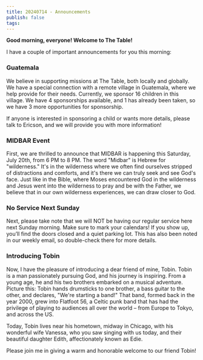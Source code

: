 ```yaml
---
title: 20240714 - Announcements
publish: false
tags:
---
```

**Good morning, everyone! Welcome to The Table!**

I have a couple of important announcements for you this morning:

### Guatemala
We believe in supporting missions at The Table, both locally and globally. We have a special connection with a remote village in Guatemala, where we help provide for their needs. Currently, we sponsor 16 children in this village. We have 4 sponsorships available, and 1 has already been taken, so we have 3 more opportunities for sponsorship.

If anyone is interested in sponsoring a child or wants more details, please talk to Ericson, and we will provide you with more information!

### MIDBAR Event
First, we are thrilled to announce that MIDBAR is happening this Saturday, July 20th, from 6 PM to 8 PM. The word "Midbar" is Hebrew for "wilderness." It's in the wilderness where we often find ourselves stripped of distractions and comforts, and it's there we can truly seek and see God's face. Just like in the Bible, where Moses encountered God in the wilderness and Jesus went into the wilderness to pray and be with the Father, we believe that in our own wilderness experiences, we can draw closer to God.

### No Service Next Sunday
Next, please take note that we will NOT be having our regular service here next Sunday morning. Make sure to mark your calendars! If you show up, you’ll find the doors closed and a quiet parking lot. This has also been noted in our weekly email, so double-check there for more details.

### Introducing Tobin
Now, I have the pleasure of introducing a dear friend of mine, Tobin. Tobin is a man passionately pursuing God, and his journey is inspiring. From a young age, he and his two brothers embarked on a musical adventure. Picture this: Tobin hands drumsticks to one brother, a bass guitar to the other, and declares, "We're starting a band!" That band, formed back in the year 2000, grew into Flatfoot 56, a Celtic punk band that has had the privilege of playing to audiences all over the world – from Europe to Tokyo, and across the US.

Today, Tobin lives near his hometown, midway in Chicago, with his wonderful wife Vanessa, who you saw singing with us today, and their beautiful daughter Edith, affectionately known as Edie.

Please join me in giving a warm and honorable welcome to our friend Tobin!